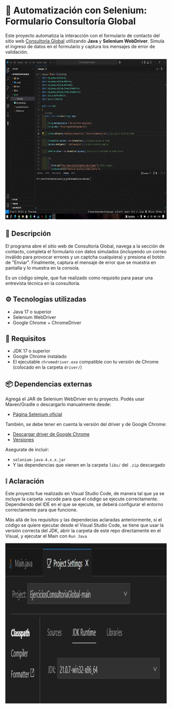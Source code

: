 # 🤖 Automatización con Selenium: Formulario Consultoría Global

Este proyecto automatiza la interacción con el formulario de contacto del sitio web [Consultoría Global](https://www.consultoriaglobal.com.ar/cgweb/) utilizando **Java** y **Selenium WebDriver**. Simula el ingreso de datos en el formulario y captura los mensajes de error de validación.

<img src="video_ejemplo.gif" width="1000" height="500">

## 📝 Descripción

El programa abre el sitio web de Consultoría Global, navega a la sección de contacto, completa el formulario con datos simulados (incluyendo un correo inválido para provocar errores y un captcha cualquiera) y presiona el botón de "Enviar". Finalmente, captura el mensaje de error que se muestra en pantalla y lo muestra en la consola.

Es un código simple, que fue realizado como requisito para pasar una entrevista técnica en la consultoría.

## ⚙️ Tecnologías utilizadas

- Java 17 o superior
- Selenium WebDriver
- Google Chrome + ChromeDriver

## 📌 Requisitos

- JDK 17 o superior
- Google Chrome instalado
- El ejecutable `chromedriver.exe` compatible con tu versión de Chrome (colocado en la carpeta `driver/`)

## 📦 Dependencias externas

Agregá el JAR de Selenium WebDriver en tu proyecto. Podés usar Maven/Gradle o descargarlo manualmente desde:

- [Página Selenium oficial](https://www.selenium.dev/downloads)

También, se debe tener en cuenta la versión del driver y de Google Chrome:

- [Descargar driver de Google Chrome](https://developer.chrome.com/docs/chromedriver/downloads/version-selection?hl=es-419)
- [Versiones](https://googlechromelabs.github.io/chrome-for-testing/)

Asegurate de incluir:

- `selenium-java-4.x.x.jar`
- Y las dependencias que vienen en la carpeta `libs/` del `.zip` descargado

## ❕ Aclaración

Este proyecto fue realizado en Visual Studio Code, de manera tal que ya se incluye la carpeta .vscode para que el código se ejecute correctamente. Dependiendo del IDE en el que se ejecute, se deberá configurar el entorno correctamente para que funcione.

Más allá de los requisitos y las dependecias aclaradas anteriormente, si el código se quiere ejecutar desde el Visual Studio Code, se tiene que usar la versión correcta del JDK, abrir la carpeta de este repo directamente en el Visual, y ejecutar el Main con `Run Java`

<img src="jdk_ejemplo.jpg" width="1000" height="500">
